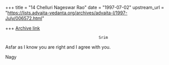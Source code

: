 +++
title = "14 Chelluri Nageswar Rao"
date = "1997-07-02"
upstream_url = "https://lists.advaita-vedanta.org/archives/advaita-l/1997-July/006572.html"

+++
[Archive link](https://lists.advaita-vedanta.org/archives/advaita-l/1997-July/006572.html)

                                             Srim

Asfar as I know you are right and I agree with you.

Nagy

